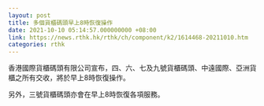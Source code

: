 ```yaml
---
layout: post
title: 多個貨櫃碼頭早上8時恢復操作
date: 2021-10-10 05:14:57.000000000 +08:00
link: https://news.rthk.hk/rthk/ch/component/k2/1614468-20211010.htm
categories: rthk
---
```


香港國際貨櫃碼頭有限公司宣布，四、六、七及九號貨櫃碼頭、中遠國際、亞洲貨櫃之所有交收，將於早上8時恢復操作。

另外，三號貨櫃碼頭亦會在早上8時恢復各項服務。
